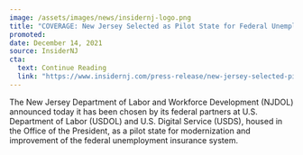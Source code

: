```yaml
---
image: /assets/images/news/insidernj-logo.png
title: "COVERAGE: New Jersey Selected as Pilot State for Federal Unemployment Improvement Project"
promoted:
date: December 14, 2021
source: InsiderNJ
cta:
  text: Continue Reading
  link: "https://www.insidernj.com/press-release/new-jersey-selected-pilot-state-federal-unemployment-improvement-project/"
---
```


The New Jersey Department of Labor and Workforce Development (NJDOL) announced today it has been chosen by its federal partners at U.S. Department of Labor (USDOL) and U.S. Digital Service (USDS), housed in the Office of the President, as a pilot state for modernization and improvement of the federal unemployment insurance system.

